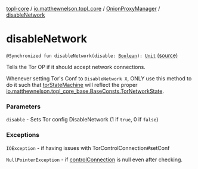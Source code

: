 [topl-core](../../index.md) / [io.matthewnelson.topl_core](../index.md) / [OnionProxyManager](index.md) / [disableNetwork](./disable-network.md)

# disableNetwork

`@Synchronized fun disableNetwork(disable: `[`Boolean`](https://kotlinlang.org/api/latest/jvm/stdlib/kotlin/-boolean/index.html)`): `[`Unit`](https://kotlinlang.org/api/latest/jvm/stdlib/kotlin/-unit/index.html) [(source)](https://github.com/05nelsonm/TorOnionProxyLibrary-Android/blob/master/topl-core/src/main/java/io/matthewnelson/topl_core/OnionProxyManager.kt#L430)

Tells the Tor OP if it should accept network connections.

Whenever setting Tor's Conf to `DisableNetwork X`, ONLY use this method to do it
such that [torStateMachine](tor-state-machine.md) will reflect the proper
[io.matthewnelson.topl_core_base.BaseConsts.TorNetworkState](../../..//topl-core-base/io.matthewnelson.topl_core_base/-base-consts/-tor-network-state/index.md).

### Parameters

`disable` - Sets Tor config DisableNetwork (1 if `true`, 0 if `false`)

### Exceptions

`IOException` - if having issues with TorControlConnection#setConf

`NullPointerException` - if [controlConnection](#) is null even after checking.